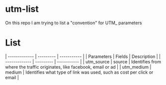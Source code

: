 # utm-list
On this repo I am trying to list a "convention" for UTM_ parameters


# List

| ------------- | --------- | ----------- |
| Parameters    | Fields     | Description |
| ------------- | --------- | ----------- |
| utm_source    | source    | Identifies from where the traffic originates, like facebook, email or ad |
| utm_medium    | medium    | Identifies what type of link was used, such as cost per click or email |
